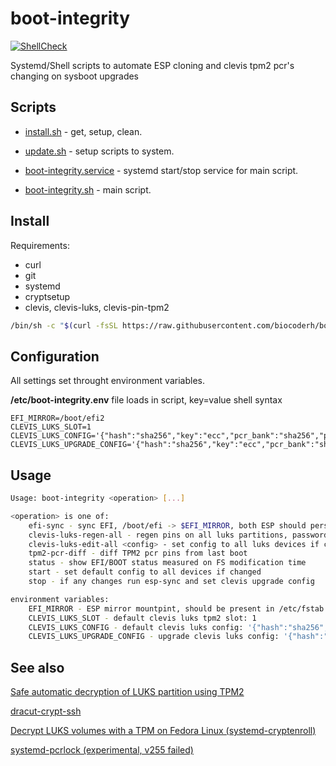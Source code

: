# boot-integrity

[![ShellCheck](https://github.com/biocoderh/boot-integrity/actions/workflows/shellcheck.yml/badge.svg)](https://github.com/biocoderh/boot-integrity/actions/workflows/shellcheck.yml)

Systemd/Shell scripts to automate ESP cloning and clevis tpm2 pcr's changing on sysboot upgrades

## Scripts

- [install.sh](install.sh) - get, setup, clean.
- [update.sh](update.sh) - setup scripts to system.

- [boot-integrity.service](boot-integrity.service) - systemd start/stop service for main script.
- [boot-integrity.sh](boot-integrity.sh) - main script.

## Install

Requirements:
- curl
- git
- systemd
- cryptsetup
- clevis, clevis-luks, clevis-pin-tpm2

```sh
/bin/sh -c "$(curl -fsSL https://raw.githubusercontent.com/biocoderh/boot-integrity/master/install.sh)"
```

## Configuration

All settings set throught environment variables.

**/etc/boot-integrity.env** file loads in script, key=value shell syntax

```env
EFI_MIRROR=/boot/efi2
CLEVIS_LUKS_SLOT=1
CLEVIS_LUKS_CONFIG='{"hash":"sha256","key":"ecc","pcr_bank":"sha256","pcr_ids":"0,1,2,3,4,5,7,9"}'
CLEVIS_LUKS_UPGRADE_CONFIG='{"hash":"sha256","key":"ecc","pcr_bank":"sha256","pcr_ids":"0,1,2,3,5,7"}'
```

## Usage

```sh
Usage: boot-integrity <operation> [...]

<operation> is one of:
    efi-sync - sync EFI, /boot/efi -> $EFI_MIRROR, both ESP should persist in /etc/fstab 
    clevis-luks-regen-all - regen pins on all luks partitions, password promted
    clevis-luks-edit-all <config> - set config to all luks devices if changed
    tpm2-pcr-diff - diff TPM2 pcr pins from last boot    
    status - show EFI/BOOT status measured on FS modification time
    start - set default config to all devices if changed
    stop - if any changes run esp-sync and set clevis upgrade config

environment variables:
    EFI_MIRROR - ESP mirror mountpint, should be present in /etc/fstab: /etc/efi2
    CLEVIS_LUKS_SLOT - default clevis luks tpm2 slot: 1
    CLEVIS_LUKS_CONFIG - default clevis luks config: '{"hash":"sha256","key":"ecc","pcr_bank":"sha256","pcr_ids":"0,1,2,3,4,5,7,9"}'
    CLEVIS_LUKS_UPGRADE_CONFIG - upgrade clevis luks config: '{"hash":"sha256","key":"ecc","pcr_bank":"sha256","pcr_ids":"0,1,2,3,5,7"}'

```
## See also

[Safe automatic decryption of LUKS partition using TPM2](https://221b.uk/safe-automatic-decryption-luks-partition-tpm2)

[dracut-crypt-ssh](https://github.com/dracut-crypt-ssh/dracut-crypt-ssh)

[Decrypt LUKS volumes with a TPM on Fedora Linux (systemd-cryptenroll)](https://gist.github.com/jdoss/777e8b52c8d88eb87467935769c98a95)

[systemd-pcrlock (experimental, v255 failed)](https://www.freedesktop.org/software/systemd/man/latest/systemd-pcrlock.html)

